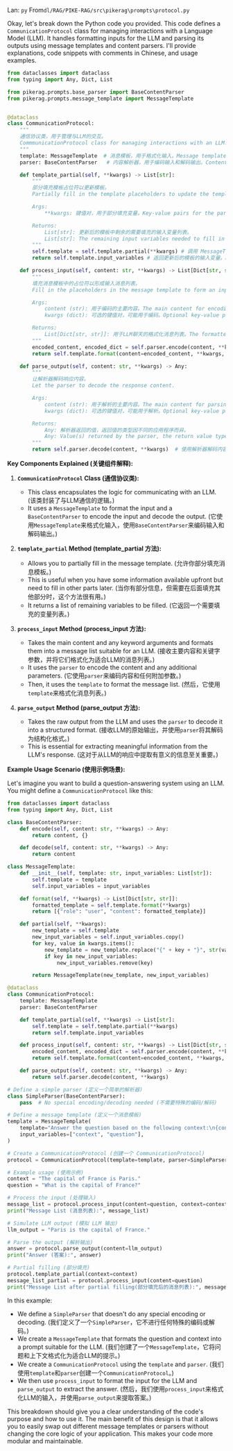 Lan: `py` From`dl/RAG/PIKE-RAG/src\pikerag\prompts\protocol.py`

Okay, let's break down the Python code you provided. This code defines a `CommunicationProtocol` class for managing interactions with a Language Model (LLM). It handles formatting inputs for the LLM and parsing its outputs using message templates and content parsers. I'll provide explanations, code snippets with comments in Chinese, and usage examples.

```python
from dataclasses import dataclass
from typing import Any, Dict, List

from pikerag.prompts.base_parser import BaseContentParser
from pikerag.prompts.message_template import MessageTemplate


@dataclass
class CommunicationProtocol:
    """
    通信协议类，用于管理与LLM的交互。
    CommmunicationProtocol class for managing interactions with an LLM.
    """
    template: MessageTemplate  # 消息模板，用于格式化输入。Message template for formatting inputs.
    parser: BaseContentParser   # 内容解析器，用于编码输入和解码输出。Content parser for encoding inputs and decoding outputs.

    def template_partial(self, **kwargs) -> List[str]:
        """
        部分填充模板占位符以更新模板。
        Partially fill in the template placeholders to update the template.

        Args:
            **kwargs: 键值对，用于部分填充变量。Key-value pairs for the partially fill-in variables.

        Returns:
            List[str]: 更新后的模板中剩余的需要填充的输入变量列表。
            List[str]: The remaining input variables needed to fill in for the updated template.
        """
        self.template = self.template.partial(**kwargs) # 调用 MessageTemplate 的 partial 方法进行部分填充。Call the partial method of MessageTemplate for partial filling.
        return self.template.input_variables # 返回更新后的模板的输入变量。Return the input variables of the updated template.

    def process_input(self, content: str, **kwargs) -> List[Dict[str, str]]:
        """
        填充消息模板中的占位符以形成输入消息列表。
        Fill in the placeholders in the message template to form an input message list.

        Args:
            content (str): 用于编码的主要内容。The main content for encoding.
            kwargs (dict): 可选的键值对，可能用于编码。Optional key-value pairs that may be used for encoding.

        Returns:
            List[Dict[str, str]]: 用于LLM聊天的格式化消息列表。The formatted message list for LLM chat.
        """
        encoded_content, encoded_dict = self.parser.encode(content, **kwargs) # 使用解析器编码内容。Encode the content using the parser.
        return self.template.format(content=encoded_content, **kwargs, **encoded_dict) # 使用模板格式化消息。Format the message using the template.

    def parse_output(self, content: str, **kwargs) -> Any:
        """
        让解析器解码响应内容。
        Let the parser to decode the response content.

        Args:
            content (str): 用于解析的主要内容。The main content for parsing.
            kwargs (dict): 可选的键值对，可能用于解析。Optional key-value pairs that may be used for parsing.

        Returns:
            Any: 解析器返回的值，返回值的类型因不同的应用程序而异。
            Any: Value(s) returned by the parser, the return value types varied according to different applications.
        """
        return self.parser.decode(content, **kwargs)  # 使用解析器解码内容。Decode the content using the parser.
```

**Key Components Explained (关键组件解释):**

1.  **`CommunicationProtocol` Class (通信协议类):**

    *   This class encapsulates the logic for communicating with an LLM. (该类封装了与LLM通信的逻辑。)
    *   It uses a `MessageTemplate` to format the input and a `BaseContentParser` to encode the input and decode the output. (它使用`MessageTemplate`来格式化输入，使用`BaseContentParser`来编码输入和解码输出。)

2.  **`template_partial` Method (template\_partial 方法):**

    *   Allows you to partially fill in the message template. (允许你部分填充消息模板。)
    *   This is useful when you have some information available upfront but need to fill in other parts later. (当你有部分信息，但需要在后面填充其他部分时，这个方法很有用。)
    *   It returns a list of remaining variables to be filled. (它返回一个需要填充的变量列表。)

3.  **`process_input` Method (process\_input 方法):**

    *   Takes the main content and any keyword arguments and formats them into a message list suitable for an LLM. (接收主要内容和关键字参数，并将它们格式化为适合LLM的消息列表。)
    *   It uses the `parser` to encode the content and any additional parameters. (它使用`parser`来编码内容和任何附加参数。)
    *   Then, it uses the `template` to format the message list. (然后，它使用`template`来格式化消息列表。)

4.  **`parse_output` Method (parse\_output 方法):**

    *   Takes the raw output from the LLM and uses the `parser` to decode it into a structured format. (接收LLM的原始输出，并使用`parser`将其解码为结构化格式。)
    *   This is essential for extracting meaningful information from the LLM's response. (这对于从LLM的响应中提取有意义的信息至关重要。)

**Example Usage Scenario (使用示例场景):**

Let's imagine you want to build a question-answering system using an LLM. You might define a `CommunicationProtocol` like this:

```python
from dataclasses import dataclass
from typing import Any, Dict, List

class BaseContentParser:
    def encode(self, content: str, **kwargs) -> Any:
        return content, {}

    def decode(self, content: str, **kwargs) -> Any:
        return content

class MessageTemplate:
    def __init__(self, template: str, input_variables: List[str]):
        self.template = template
        self.input_variables = input_variables

    def format(self, **kwargs) -> List[Dict[str, str]]:
        formatted_template = self.template.format(**kwargs)
        return [{"role": "user", "content": formatted_template}]

    def partial(self, **kwargs):
        new_template = self.template
        new_input_variables = self.input_variables.copy()
        for key, value in kwargs.items():
            new_template = new_template.replace("{" + key + "}", str(value))
            if key in new_input_variables:
                new_input_variables.remove(key)

        return MessageTemplate(new_template, new_input_variables)

@dataclass
class CommunicationProtocol:
    template: MessageTemplate
    parser: BaseContentParser

    def template_partial(self, **kwargs) -> List[str]:
        self.template = self.template.partial(**kwargs)
        return self.template.input_variables

    def process_input(self, content: str, **kwargs) -> List[Dict[str, str]]:
        encoded_content, encoded_dict = self.parser.encode(content, **kwargs)
        return self.template.format(content=encoded_content, **kwargs, **encoded_dict)

    def parse_output(self, content: str, **kwargs) -> Any:
        return self.parser.decode(content, **kwargs)

# Define a simple parser (定义一个简单的解析器)
class SimpleParser(BaseContentParser):
    pass  # No special encoding/decoding needed (不需要特殊的编码/解码)

# Define a message template (定义一个消息模板)
template = MessageTemplate(
    template="Answer the question based on the following context:\n{context}\n\nQuestion: {question}",
    input_variables=["context", "question"],
)

# Create a CommunicationProtocol (创建一个 CommunicationProtocol)
protocol = CommunicationProtocol(template=template, parser=SimpleParser())

# Example usage (使用示例)
context = "The capital of France is Paris."
question = "What is the capital of France?"

# Process the input (处理输入)
message_list = protocol.process_input(content=question, context=context)
print("Message List (消息列表):", message_list)

# Simulate LLM output (模拟 LLM 输出)
llm_output = "Paris is the capital of France."

# Parse the output (解析输出)
answer = protocol.parse_output(content=llm_output)
print("Answer (答案):", answer)

# Partial filling (部分填充)
protocol.template_partial(context=context)
message_list_partial = protocol.process_input(content=question)
print("Message List after partial filling(部分填充后的消息列表):", message_list_partial)
```

In this example:

*   We define a `SimpleParser` that doesn't do any special encoding or decoding. (我们定义了一个`SimpleParser`，它不进行任何特殊的编码或解码。)
*   We create a `MessageTemplate` that formats the question and context into a prompt suitable for the LLM. (我们创建了一个`MessageTemplate`，它将问题和上下文格式化为适合LLM的提示。)
*   We create a `CommunicationProtocol` using the `template` and `parser`. (我们使用`template`和`parser`创建一个`CommunicationProtocol`。)
*   We then use `process_input` to format the input for the LLM and `parse_output` to extract the answer. (然后，我们使用`process_input`来格式化LLM的输入，并使用`parse_output`来提取答案。)

This breakdown should give you a clear understanding of the code's purpose and how to use it. The main benefit of this design is that it allows you to easily swap out different message templates or parsers without changing the core logic of your application. This makes your code more modular and maintainable.
